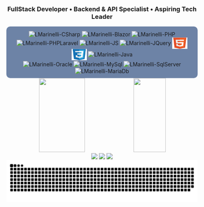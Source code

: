 <!-- DEVICONS LINKS INJECT -->
<link rel="stylesheet" type='text/css' href="https://cdn.jsdelivr.net/gh/devicons/devicon@latest/devicon.min.css" />

<h3 align="center">FullStack Developer • Backend & API Specialist • Aspiring Tech Leader</h3>

<!-- DEVICONS -->
<div align="center" style="background-color: #6d83a6; border-radius: 10px; padding: 10px; display: inline-block;">
	<img align="center" alt="LMarinelli-CSharp" height="30" width="40" src="https://cdn.jsdelivr.net/gh/devicons/devicon@latest/icons/csharp/csharp-original.svg" />   	
	<img align="center" alt="LMarinelli-Blazor" height="30" width="40"  src="https://cdn.jsdelivr.net/gh/devicons/devicon@latest/icons/blazor/blazor-original.svg" />                 
	<img align="center" alt="LMarinelli-PHP" height="30" width="40" src="https://cdn.jsdelivr.net/gh/devicons/devicon@latest/icons/php/php-original.svg" />		
	<img align="center" alt="LMarinelli-PHPLaravel" height="30" width="40" src="https://cdn.jsdelivr.net/gh/devicons/devicon@latest/icons/laravel/laravel-original-wordmark.svg" />          
	<img align="center" alt="LMarinelli-JS" height="30" width="40" src="https://cdn.jsdelivr.net/gh/devicons/devicon@latest/icons/javascript/javascript-original.svg" />  
	<img align="center" alt="LMarinelli-JQuery" height="30" width="40" src="https://cdn.jsdelivr.net/gh/devicons/devicon@latest/icons/jquery/jquery-original-wordmark.svg" />          
	<img align="center" alt="LMarinelli-HTML" height="30" width="40" src="https://raw.githubusercontent.com/devicons/devicon/master/icons/html5/html5-original.svg">
	<img align="center" alt="LMarinelli-CSS" height="30" width="40" src="https://raw.githubusercontent.com/devicons/devicon/master/icons/css3/css3-original.svg">  
	<img align="center" alt="LMarinelli-Java" height="30" width="40" src="https://cdn.jsdelivr.net/gh/devicons/devicon@latest/icons/java/java-original-wordmark.svg" />          
	</br>
	<img align="center" alt="LMarinelli-Oracle" height="30" width="40" src="https://cdn.jsdelivr.net/gh/devicons/devicon@latest/icons/oracle/oracle-original.svg" />	
	<img align="center" alt="LMarinelli-MySql" height="30" width="40" src="https://cdn.jsdelivr.net/gh/devicons/devicon@latest/icons/mysql/mysql-original-wordmark.svg" />          
	<img  align="center" alt="LMarinelli-SqlServer" height="30" width="40" src="https://cdn.jsdelivr.net/gh/devicons/devicon@latest/icons/microsoftsqlserver/microsoftsqlserver-original-wordmark.svg" />			
	<img align="center" alt="LMarinelli-MariaDb" height="30" width="40" src="https://cdn.jsdelivr.net/gh/devicons/devicon@latest/icons/mariadb/mariadb-original-wordmark.svg" />
</div>

<!-- CARD STATS -->
<div align='center'>
	<img width="49%" height="195px" src="https://github-readme-stats.vercel.app/api?username=LuisMarinelli&show_icons=true&count_private=true&title_color=80F7D4&icon_color=9d00ff&text_color=c9d1d9&bg_color=0d1117&border_color=fff0" />   
	<img width="41%" height="195px" src="https://github-readme-stats.vercel.app/api/top-langs/?username=LuisMarinelli&layout=compact&title_color=80F7D4&text_color=fff&bg_color=0d1117&border_color=fff0" />  
</div>

<!-- CONTACTS BUTTONS -->
<div align="center">
	<a href="https://www.linkedin.com/in/lu%C3%ADs-marinelli-803429124/" target="_blank"><img src="https://img.shields.io/badge/-LinkedIn-%230077B5?style=for-the-badge&logo=linkedin&logoColor=white" target="_blank"></a>	
	<a href="https://www.instagram.com/luis.marinelli.9/" target="_blank"><img src="https://img.shields.io/badge/-Instagram-%23E4405F?style=for-the-badge&logo=instagram&logoColor=white" target="_blank"></a>
	<a href="mailto:it.luisbraga@hotmail.com"><img src="https://img.shields.io/badge/-Gmail-%23333?style=for-the-badge&logo=gmail&logoColor=white" target="_blank"></a>	 
</div>

<!-- SNAKE ANNIMATION -->
<div align="center">
  <img src="https://raw.githubusercontent.com/platane/snk/output/github-contribution-grid-snake-dark.svg">
</div>
<!--
## 📌 &nbsp;Pinned Repositories
<table>
	<thead>
		<tr>
			<th colspan="2" width="2000">&nbsp;</th>
		</tr>
	</thead>
	<tbody>
		<tr>
			<td align="center" valign="top" width="80"><br />
			<a href="">
      <img src="" />
      </a>
      </td>
			<td valign="top">
			<h3>Angular Playground</h3>
			<p>Exemplos práticos das principais competências de Angular.</p>
			<a href="">
 			 	<img src="" alt="Material de Apoio">
			</a>
			</td>
		</tr>
		<tr>
			<td align="center" valign="top" width="80"><br />
			<a href="https://github.com/felipeAguiarCode/angular-blog">
      <img src="./.github/assets/documentation.png" />
      </a>
      </td>
			<td valign="top">
			<h3>Angular Blog</h3>
			<p>An Simple blog with Angular, good pratices for folder structure.</p>
			</td>
		</tr>
	</tbody>
</table>
-->
